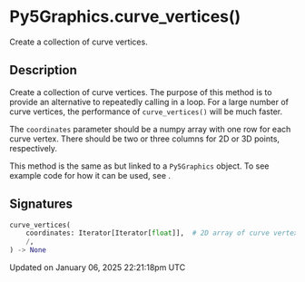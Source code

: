 # Py5Graphics.curve_vertices()

Create a collection of curve vertices.

## Description

Create a collection of curve vertices. The purpose of this method is to provide an alternative to repeatedly calling [](py5graphics_curve_vertex) in a loop. For a large number of curve vertices, the performance of `curve_vertices()` will be much faster.

The `coordinates` parameter should be a numpy array with one row for each curve vertex.  There should be two or three columns for 2D or 3D points, respectively.

This method is the same as [](sketch_curve_vertices) but linked to a `Py5Graphics` object. To see example code for how it can be used, see [](sketch_curve_vertices).

## Signatures

```python
curve_vertices(
    coordinates: Iterator[Iterator[float]],  # 2D array of curve vertex coordinates with 2 or 3 columns for 2D or 3D points, respectively
    /,
) -> None
```

Updated on January 06, 2025 22:21:18pm UTC
